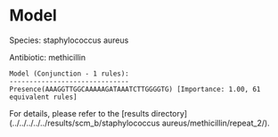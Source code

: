 
# Model

Species: staphylococcus aureus

Antibiotic: methicillin

```
Model (Conjunction - 1 rules):
------------------------------
Presence(AAAGGTTGGCAAAAAGATAAATCTTGGGGTG) [Importance: 1.00, 61 equivalent rules]

```

For details, please refer to the [results directory](../../../../../results/scm_b/staphylococcus aureus/methicillin/repeat_2/).

